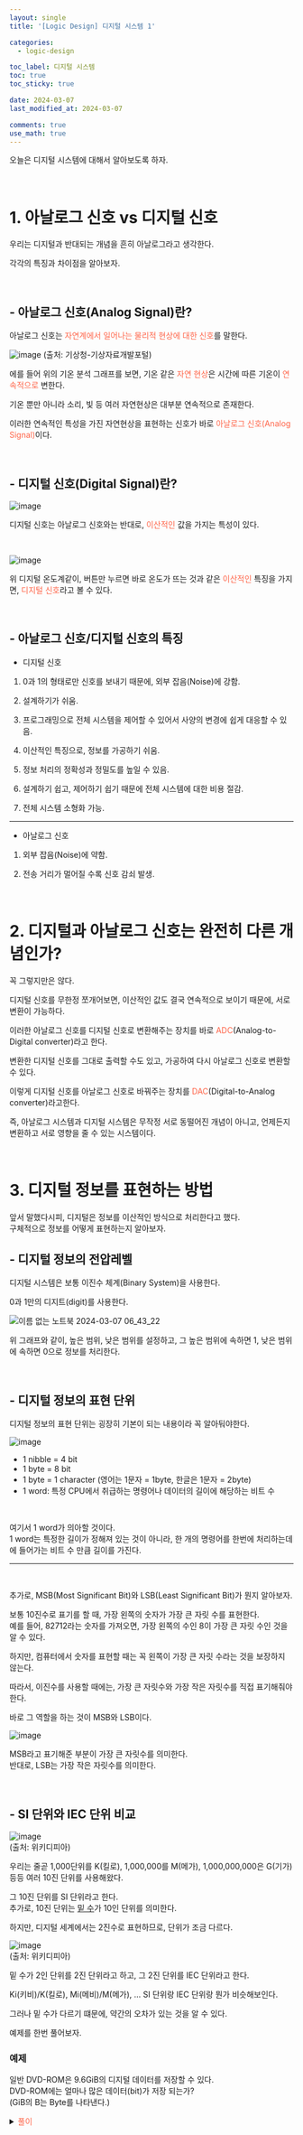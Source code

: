 ```yaml
---
layout: single
title: '[Logic Design] 디지털 시스템 1'

categories:
  - logic-design

toc_label: 디지털 시스템
toc: true
toc_sticky: true

date: 2024-03-07
last_modified_at: 2024-03-07

comments: true
use_math: true
---
```


오늘은 디지털 시스템에 대해서 알아보도록 하자. 

<br>

# 1. 아날로그 신호 vs 디지털 신호 

우리는 디지털과 반대되는 개념을 흔히 아날로그라고 생각한다. 

각각의 특징과 차이점을 알아보자.  

<br>

## - 아날로그 신호(Analog Signal)란?

아날로그 신호는 <font color='tomato'>자연계에서 일어나는 물리적 현상에 대한 신호</font>를 말한다.  

![image](https://github.com/lgwqwer/lgwqwer.github.io/assets/129755540/11835842-bfba-4843-96c6-a72dcf24c7ce)
(출처: 기상청-기상자료개발포털)  

에를 들어 위의 기온 분석 그래프를 보면, 기온 같은 <font color='tomato'>자연 현상</font>은 시간에 따른 기온이 <font color='tomato'>연속적으로</font> 변한다.

기온 뿐만 아니라 소리, 빛 등 여러 자연현상은 대부분 연속적으로 존재한다.  

이러한 연속적인 특성을 가진 자연현상을 표현하는 신호가 바로 <font color='tomato'>아날로그 신호(Analog Signal)</font>이다.

<br>

## - 디지털 신호(Digital Signal)란?

![image](https://github.com/lgwqwer/lgwqwer.github.io/assets/129755540/20f4359a-713c-473b-9cac-aaf59dd26e4f)

디지털 신호는 아날로그 신호와는 반대로, <font color='tomato'>이산적인</font> 값을 가지는 특성이 있다.  

<br>

![image](https://github.com/lgwqwer/lgwqwer.github.io/assets/129755540/6f0dfcad-c88b-46d8-bf0b-1b98bb201fdb)

위 디지털 온도계같이, 버튼만 누르면 바로 온도가 뜨는 것과 같은 <font color='tomato'>이산적인</font> 특징을 가지면, <font color='tomato'>디지털 신호</font>라고 볼 수 있다.


<br>

## - 아날로그 신호/디지털 신호의 특징

- 디지털 신호

1. 0과 1의 형태로만 신호를 보내기 때문에, 외부 잡음(Noise)에 강함.

2. 설계하기가 쉬움.

3. 프로그래밍으로 전체 시스템을 제어할 수 있어서 사양의 변경에 쉽게 대응할 수 있음.

4. 이산적인 특징으로, 정보를 가공하기 쉬움.

5. 정보 처리의 정확성과 정밀도를 높일 수 있음.

6. 설계하기 쉽고, 제어하기 쉽기 때문에 전체 시스템에 대한 비용 절감.

7. 전체 시스템 소형화 가능.  

<hr>

- 아날로그 신호

1. 외부 잡음(Noise)에 약함.

2. 전송 거리가 멀어질 수록 신호 감쇠 발생.

<br>

# 2. 디지털과 아날로그 신호는 완전히 다른 개념인가?

꼭 그렇지만은 않다.  

디지털 신호를 무한정 쪼개어보면, 이산적인 값도 결국 연속적으로 보이기 때문에, 서로 변환이 가능하다.  

이러한 아날로그 신호를 디지털 신호로 변환해주는 장치를 바로 <font color='tomato'>ADC</font>(Analog-to-Digital converter)라고 한다.  

변환한 디지털 신호를 그대로 출력할 수도 있고, 가공하여 다시 아날로그 신호로 변환할 수 있다.  

이렇게 디지털 신호를 아날로그 신호로 바꿔주는 장치를 <font color='tomato'>DAC</font>(Digital-to-Analog converter)라고한다.  

즉, 아날로그 시스템과 디지털 시스템은 무작정 서로 동떨어진 개념이 아니고, 언제든지 변환하고 서로 영향을 줄 수 있는 시스템이다.

<br>

# 3. 디지털 정보를 표현하는 방법

앞서 말했다시피, 디지털은 정보를 이산적인 방식으로 처리한다고 했다.  
구체적으로 정보를 어떻게 표현하는지 알아보자.

## - 디지털 정보의 전압레벨 

디지털 시스템은 보통 이진수 체계(Binary System)을 사용한다.   

0과 1만의 디지트(digit)를 사용한다.  

![이름 없는 노트북 2024-03-07 06_43_22](https://github.com/lgwqwer/lgwqwer.github.io/assets/129755540/fd49f219-0b25-42c0-8ba9-f16879c69b73)

위 그래프와 같이, 높은 범위, 낮은 범위를 설정하고, 그 높은 범위에 속하면 1, 낮은 범위에 속하면 0으로 정보를 처리한다.

<br>

## - 디지털 정보의 표현 단위

디지털 정보의 표현 단위는 굉장히 기본이 되는 내용이라 꼭 알아둬야한다.  

![image](https://github.com/lgwqwer/lgwqwer.github.io/assets/129755540/957035c5-3511-4716-9560-91982bd67d1d)


- 1 nibble = 4 bit
- 1 byte = 8 bit
- 1 byte = 1 character (영어는 1문자 = 1byte, 한글은 1문자 = 2byte)
- 1 word: 특정 CPU에서 취급하는 명령어나 데이터의 길이에 해당하는 비트 수

<br>

여기서 1 word가 의아할 것이다.  
1 word는 특정한 길이가 정해져 있는 것이 아니라, 한 개의 명령어를 한번에 처리하는데에 들어가는 비트 수 만큼 길이를 가진다.  

<hr>
<br>


추가로, MSB(Most Significant Bit)와 LSB(Least Significant Bit)가 뭔지 알아보자.  

보통 10진수로 표기를 할 때, 가장 왼쪽의 숫자가 가장 큰 자릿 수를 표현한다.  
예를 들어, 82712라는 숫자를 가져오면, 가장 왼쪽의 수인 8이 가장 큰 자릿 수인 것을 알 수 있다.  

하지만, 컴퓨터에서 숫자를 표현할 때는 꼭 왼쪽이 가장 큰 자릿 수라는 것을 보장하지 않는다.  

따라서, 이진수를 사용할 때에는, 가장 큰 자릿수와 가장 작은 자릿수를 직접 표기해줘야 한다.  

바로 그 역할을 하는 것이 MSB와 LSB이다.  

![image](https://github.com/lgwqwer/lgwqwer.github.io/assets/129755540/fbd13ca0-7a7b-4ec5-953a-adefea367cef)


MSB라고 표기해준 부분이 가장 큰 자릿수를 의미한다.  
반대로, LSB는 가장 작은 자릿수를 의미한다.  

<br>

## - SI 단위와 IEC 단위 비교
![image](https://github.com/lgwqwer/lgwqwer.github.io/assets/129755540/4c84fd17-0b5d-4d49-baf8-1a84515b1ce9)  
(출처: 위키디피아)

우리는 줄곧 1,000단위를 K(킬로), 1,000,000를 M(메가), 1,000,000,000은 G(기가) 등등 여러 10진 단위를 사용해왔다.  

그 10진 단위를 SI 단위라고 한다.  
추가로, 10진 단위는 [밑 수](https://ko.wikipedia.org/wiki/%EB%B0%91%EC%88%98)가 10인 단위를 의미한다.  


하지만, 디지털 세계에서는 2진수로 표현하므로, 단위가 조금 다르다.  

![image](https://github.com/lgwqwer/lgwqwer.github.io/assets/129755540/7ada8632-c252-4bde-908d-3f18c2cdd697)  
(출처: 위키디피아)


밑 수가 2인 단위를 2진 단위라고 하고, 그 2진 단위를 IEC 단위라고 한다.  

Ki(키비)/K(킬로), Mi(메비)/M(메가), ... SI 단위랑 IEC 단위랑 뭔가 비슷해보인다.  

그러나 밑 수가 다르기 떄문에, 약간의 오차가 있는 것을 알 수 있다. 

예제를 한번 풀어보자.  

### 예제

일반 DVD-ROM은 9.6GiB의 디지털 데이터를 저장할 수 있다.  
DVD-ROM에는 얼마나 많은 데이터(bit)가 저장 되는가?   
(GiB의 B는 Byte를 나타낸다.)


<details>
  <summary><font color='tomato'>풀이</font></summary>
  
9.6Gi(기비)는 $9.6 \cdot 2^{30}$이다. 즉, $9.6$GiB(기비바이트)는 $9.6 \cdot 2^{30}$byte이다. <br>
그런데, 1 byte = 8 bit이므로, DVD-ROM은 $76.8 \cdot 2^{30}$ bit를 저장할 수 있다.  

</details>


